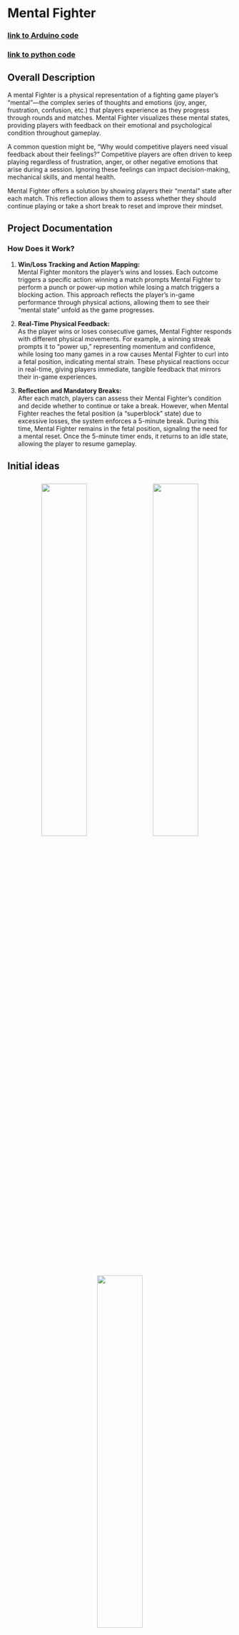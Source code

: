 # Mental Fighter 

### [link to Arduino code](https://github.com/AmanH41/CPSC599A3DOC/blob/cc9605b9d78068a5d29ef69d67d70569dc6ad710/A3.ino)
### [link to python code](https://github.com/AmanH41/CPSC599A3DOC/blob/cc9605b9d78068a5d29ef69d67d70569dc6ad710/599A3payerData.py)


## Overall Description
A mental Fighter is a physical representation of a fighting game player’s “mental”—the complex series of thoughts and emotions (joy, anger, frustration, confusion, etc.) that players experience as they progress through rounds and matches. Mental Fighter visualizes these mental states, providing players with feedback on their emotional and psychological condition throughout gameplay.

A common question might be, “Why would competitive players need visual feedback about their feelings?” Competitive players are often driven to keep playing regardless of frustration, anger, or other negative emotions that arise during a session. Ignoring these feelings can impact decision-making, mechanical skills, and mental health.

Mental Fighter offers a solution by showing players their “mental” state after each match. This reflection allows them to assess whether they should continue playing or take a short break to reset and improve their mindset.
## Project Documentation 
### How Does it Work?

1. **Win/Loss Tracking and Action Mapping:**  
Mental Fighter monitors the player’s wins and losses. Each outcome triggers a specific action: winning a match prompts Mental Fighter to perform a punch or power-up motion while losing a match triggers a blocking action. This approach reflects the player’s in-game performance through physical actions, allowing them to see their “mental state” unfold as the game progresses.

2. **Real-Time Physical Feedback:**  
As the player wins or loses consecutive games, Mental Fighter responds with different physical movements. For example, a winning streak prompts it to “power up,” representing momentum and confidence, while losing too many games in a row causes Mental Fighter to curl into a fetal position, indicating mental strain. These physical reactions occur in real-time, giving players immediate, tangible feedback that mirrors their in-game experiences.

3. **Reflection and Mandatory Breaks:**  
After each match, players can assess their Mental Fighter’s condition and decide whether to continue or take a break. However, when Mental Fighter reaches the fetal position (a “superblock” state) due to excessive losses, the system enforces a 5-minute break. During this time, Mental Fighter remains in the fetal position, signaling the need for a mental reset. Once the 5-minute timer ends, it returns to an idle state, allowing the player to resume gameplay.


## Initial ideas
<div style="text-align: center;">
    <img src="CPSC599A2Images/Assignment 2_241106_215100_1.jpg" style="width: 45%; height: auto; display: inline-block; margin: 10px;">
   <img src="CPSC599A2Images/Assignment 2_241106_215100_2.jpg" style="width: 45%; height: auto; display: inline-block; margin: 10px;">
    <img src="CPSC599A2Images/Assignment 2_241106_215100_3.jpg" style="width: 45%; height: auto; display: inline-block; margin: 10px;">
   <p> Initially, my ideas centered around creating a figure that would move based on some form of data—though I wasn't sure at the time what that data would represent. Other concepts included a physical representation of a person’s mental state, embodied by a “brain” that would animate, and a robot with hotspots around its body that would move or glow in response to data inputs.

As I refined these ideas, I focused more on concepts inspired by my passion for fighting games and competitive spirit. This led me to develop ideas that capture that drive, translating the emotional and mental intensity of gameplay into physical actions and expressions.</p>
</div>

## Prototypes 
<style>
  .prototype-images {
    width: auto;           /* Allow width to scale naturally */
    height: 25rem;         /* Set a consistent height for all images */
    max-width: 55%;        /* Limit the width to a reasonable percentage */
    display: inline-block;
    margin: 10px;
  }
</style>

<div style="text-align: center;">
  <img src="CPSC599A2Images/IMG_0336.PNG" class="prototype-images">
  <img src="CPSC599A2Images/IMG_0337.PNG" class="prototype-images">
  <img src="CPSC599A2Images/IMG_0338.PNG" class="prototype-images">
  <img src="CPSC599A2Images/IMG_0339.PNG" class="prototype-images">
  <p>
These early prototypes explored using a single servo to control the entire arm for punch and block actions. Initially, controlling the shoulder/upper arm was straightforward, but getting the forearm to move smoothly was challenging. I rigged a mechanism to keep the fist vertical relative to the shoulder, allowing it to transition easily between punch and block positions. However, the main issue was friction: as the arm moved horizontally, it often got caught on the edges of the cardboard base due to the angle and stability of the structure.

To reduce friction, I added tape, which helped when moving the arm manually. However, the servo motor couldn’t push and pull the arm effectively, as the structure’s alignment wasn’t precise enough, causing it to snag at certain points. The second prototype was essentially a 3D version of the first, which I hoped would have greater structural integrity. However, testing revealed similar issues with friction and alignment, preventing smooth movement.</p>
</div>

<div style="text-align: center;">
  <img src="CPSC599A2Images/IMG_0340.PNG" class="prototype-images">
  <img src="CPSC599A2Images/IMG_0341.PNG" class="prototype-images">
  <img src="CPSC599A2Images/IMG_0342.PNG" class="prototype-images">
  <img src="CPSC599A2Images/IMG_0343.PNG" class="prototype-images">
  <p>The third prototype served as a precursor to the final version. In this iteration, I decided to add an internal servo specifically for moving the forearm, which allowed for greater control of the entire arm and provided additional options for expressive actions.

For the final version, I further enhanced the design by adding legs, as the torso alone felt incomplete. The legs now contribute to the “block” and “super block” animations, creating a more dynamic range of expressions and enabling potential future features, like kicks. With a more humanoid figure in place, I also added a head to complete the design and give Mental Fighter a fully rounded appearance.</p>
</div>

<div style="text-align: center;">
  <img src="CPSC599A2Images/mental_fighter.JPG" class="prototype-images">
  <p>The for A3 improvements</p>
</div>


### Circuit Schematic Diagram
<div style="text-align: center;">
  <img src="CPSC599A2Images/CPSC599A2Circuit.PNG" style="width: 85%; height: auto; display: inline-block; margin: 10px;">
</div>

### Demo Video [link to video](https://youtu.be/mXJikWVIHtw)
<div style="text-align: center;">
  <iframe width="560" height="315" src="https://youtu.be/mXJikWVIHtw" 
  title="YouTube video player" frameborder="0" allow="accelerometer; autoplay; clipboard-write; encrypted-media; gyroscope; picture-in-picture" allowfullscreen>
  </iframe>
</div>

<a href="https://youtu.be/mXJikWVIHtw" target="_blank">
  <img src="https://img.youtube.com/vi/mXJikWVIHtw/0.jpg" alt="Demo Video" />
</a>

## Refrence 
<a href="https://docs.arduino.cc/learn/electronics/servo-motors/">Guide for servo motors </a><br>
<a href="https://www.youtube.com/watch?v=tF3-zdU4qhw&ab_channel=TD_Sculptures%26Crafts">tutorial helped with building mental fighters body </a><br>
<a href="https://www.youtube.com/watch?v=4tjkLSWzl_g&list=PL9ZvIWB2N7tS1Q2JEs3H-poSWc0xKp8f8&ab_channel=PaperPatriot">this tutorial also helped with building mental fighters body </a>


